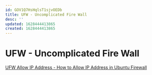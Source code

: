 ```yaml
---
id: GOV1Q7HsHqlsT1sjvOEDb
title: UFW - Uncomplicated Fire Wall
desc: ''
updated: 1628444413865
created: 1628444413865
---
```

# UFW - Uncomplicated Fire Wall
[UFW Allow IP Address - How to Allow IP Address in Ubuntu Firewall](https://www.configserverfirewall.com/ufw-ubuntu-firewall/ufw-allow-ip-address-ubuntu-firewall/)
